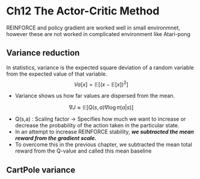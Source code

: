 # Ch12 The Actor-Critic Method

REINFORCE and policy gradient are worked well in small environmnet, however these are not worked in complicated environment like Atari-pong

## Variance reduction

In statistics, variance is the expected square deviation of a random variable from the expected value of that variable.
$$
Va[x] = \mathbb{E}[(x-\mathbb{E}[x])^2]
$$

- Variance shows us how far values are dispersed from the mean.

$$
\nabla J \approx \mathbb{E}[Q(s,a)\nabla \log{\pi(a|s)}]
$$

- Q(s,a) : Scaling factor -> Specifies how much we want to increase or decrease the probability of the action taken in the particular state.
- In an attempt to increase REINFORCE stability, ***we subtracted the mean reward from the gradient scale.***
- To overcome this in the previous chapter, we subtracted the mean total reward from the Q-value and called this mean baseline

## CartPole variance